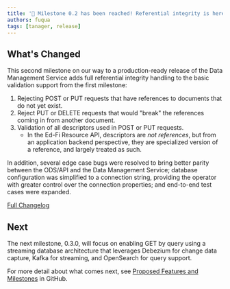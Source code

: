 ```yaml
---
title: '📢 Milestone 0.2 has been reached! Referential integrity is here!'
authors: fuqua
tags: [tanager, release]
---
```


## What's Changed

This second milestone on our way to a production-ready release of the Data
Management Service adds full referential integrity handling to the basic
validation support from the first milestone:

<!-- truncate -->

1. Rejecting POST or PUT requests that have references to documents that do not
   yet exist.
2. Reject PUT or DELETE requests that would "break" the references coming in
   from another document.
3. Validation of all descriptors used in POST or PUT requests.
   * In the Ed-Fi Resource API, descriptors are _not references_, but from an
     application backend perspective, they are specialized version of a
     reference, and largely treated as such.

In addition, several edge case bugs were resolved to bring better parity between
the ODS/API and the Data Management Service; database configuration was
simplified to a connection string, providing the operator with greater control
over the connection properties; and end-to-end test cases were expanded.

[Full Changelog](https://github.com/Ed-Fi-Alliance-OSS/Data-Management-Service/compare/v0.1.0...0.2.0)

## Next

The next milestone, 0.3.0, will focus on enabling GET by query using a streaming
database architecture that leverages Debezium for change data capture, Kafka for
streaming, and OpenSearch for query support.

For more detail about what comes next, see
[Proposed Features and Milestones](https://github.com/Ed-Fi-Alliance-OSS/Project-Tanager/discussions/6)
in GitHub.
